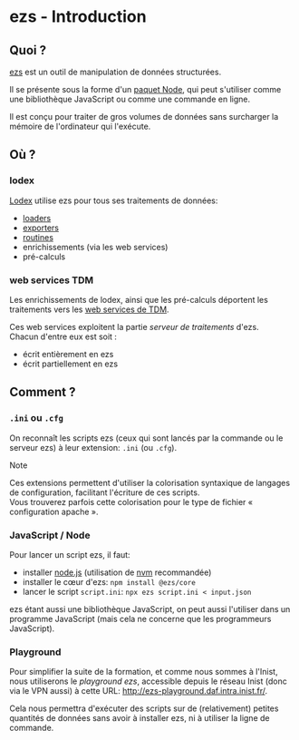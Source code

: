 # ezs - Introduction

## Quoi ?

[ezs](https://inist-cnrs.github.io/ezs) est un outil de manipulation de données
structurées.

Il se présente sous la forme d'un [paquet
Node](https://www.npmjs.com/package/@ezs/core), qui peut s'utiliser comme une
bibliothèque JavaScript ou comme une commande en ligne.

Il est conçu pour traiter de gros volumes de données sans surcharger la mémoire
de l'ordinateur qui l'exécute.

## Où ?

### lodex

[Lodex](https://www.lodex.fr/) utilise ezs pour tous ses traitements de données:

- [loaders](https://github.com/Inist-CNRS/lodex/tree/master/workers/loaders)
- [exporters](https://github.com/Inist-CNRS/lodex/tree/master/workers/exporters)
- [routines](https://github.com/Inist-CNRS/lodex/tree/master/workers/routines)
- enrichissements (via les web services)
- pré-calculs

### web services TDM

Les enrichissements de lodex, ainsi que les pré-calculs déportent les
traitements vers les [web services de TDM](https://services.istex.fr/).

Ces web services exploitent la partie *serveur de traitements* d'ezs.  
Chacun d'entre eux est soit :

- écrit entièrement en ezs
- écrit partiellement en ezs

## Comment ?

### `.ini` ou `.cfg`

On reconnaît les scripts ezs (ceux qui sont lancés par la commande ou le serveur
ezs) à leur extension: `.ini` (ou `.cfg`).  

> [!NOTE]  
> Ces extensions permettent d'utiliser la colorisation syntaxique de langages de
> configuration, facilitant l'écriture de ces scripts.  
> Vous trouverez parfois cette colorisation pour le type de fichier «
> configuration apache ».

### JavaScript / Node

Pour lancer un script ezs, il faut:

- installer [node.js](https://nodejs.org/fr) (utilisation de
  [nvm](https://github.com/nvm-sh/nvm?tab=readme-ov-file#intro) recommandée)
- installer le cœur d'ezs: `npm install @ezs/core`
- lancer le script `script.ini`: `npx ezs script.ini < input.json`

ezs étant aussi une bibliothèque JavaScript, on peut aussi l'utiliser dans un
programme JavaScript (mais cela ne concerne que les programmeurs JavaScript).

### Playground

Pour simplifier la suite de la formation, et comme nous sommes à l'Inist, nous
utiliserons le *playground ezs*, accessible depuis le réseau Inist (donc via le
VPN aussi) à cette URL: <http://ezs-playground.daf.intra.inist.fr/>.  

Cela nous permettra d'exécuter des scripts sur de (relativement) petites
quantités de données sans avoir à installer ezs, ni à utiliser la ligne de
commande.
